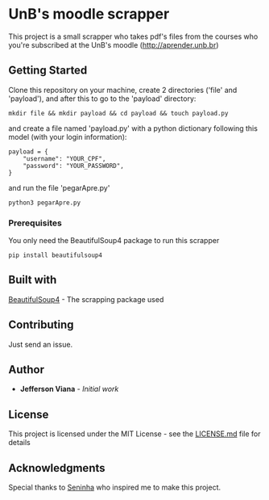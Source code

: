 # UnB's moodle scrapper

This project is a small scrapper who takes pdf's files from the courses who you're subscribed at the UnB's moodle (http://aprender.unb.br)

## Getting Started

Clone this repository on your machine, create 2 directories ('file' and 'payload'), and after this
 to go to the 'payload' directory:

```
mkdir file && mkdir payload && cd payload && touch payload.py
```

and create a file named 'payload.py' with a python dictionary following this model (with your login information):

```
payload = {
	"username": "YOUR_CPF",
	"password": "YOUR_PASSWORD",
}
```
and run the file 'pegarApre.py'

```
python3 pegarApre.py
```

### Prerequisites

You only need the BeautifulSoup4 package to run this scrapper

```
pip install beautifulsoup4
```
## Built with

[BeautifulSoup4](https://www.crummy.com/software/BeautifulSoup/) - The scrapping package used

## Contributing

Just send an issue.

## Author

* **Jefferson Viana** - *Initial work*

## License

This project is licensed under the MIT License - see the [LICENSE.md](LICENSE.md) file for details

## Acknowledgments
Special thanks to [Seninha](https://github.com/Seninha) who inspired me to make this project.
